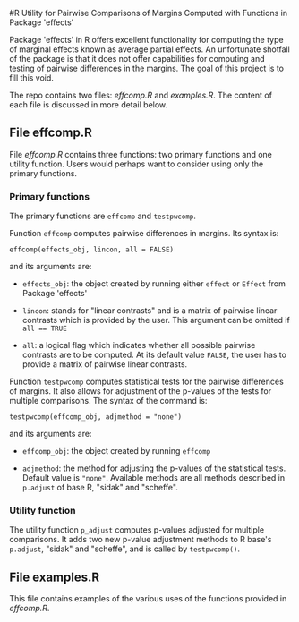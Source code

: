 #R Utility for Pairwise Comparisons of Margins Computed with Functions in Package 'effects'


Package 'effects' in R offers excellent functionality for
computing the type of marginal effects known as average partial
effects. An unfortunate shotfall of the package is that it does not
offer capabilities for computing and testing of pairwise differences
in the margins. The goal of this project is to fill this void.

The repo contains two files: _effcomp.R_ and _examples.R_. The content
of each file is discussed in more detail below.

## File effcomp.R

File _effcomp.R_ contains three functions: two primary functions and one
utility function. Users would perhaps want to consider using only the primary functions.

### Primary functions

The primary functions are `effcomp` and `testpwcomp`. 

Function `effcomp` computes pairwise differences in margins. Its
syntax is:  

    effcomp(effects_obj, lincon, all = FALSE)

and its arguments are:

+ `effects_obj`: the object created by running either `effect` or
  `Effect` from Package 'effects'
  
+ `lincon`: stands for "linear contrasts" and is a matrix of
  pairwise linear contrasts which is provided by the user. This
  argument can be omitted if `all == TRUE`
  
+ `all`: a logical flag which indicates whether all possible
  pairwise contrasts are to be computed. At its default value
  `FALSE`, the user has to provide a matrix of pairwise linear
  contrasts.
  
Function `testpwcomp` computes statistical tests for the
pairwise differences of margins. It also allows for adjustment of the
p-values of the tests for multiple comparisons. The syntax of the
command is:

    testpwcomp(effcomp_obj, adjmethod = "none")
    
and its arguments are:

+ `effcomp_obj`: the object created by running `effcomp`
  
+ `adjmethod`: the method for adjusting the p-values of the
  statistical tests. Default value is `"none"`. Available methods are all
  methods described in `p.adjust` of base R, "sidak" and "scheffe".
  
  
### Utility function

The utility function `p_adjust` computes p-values adjusted for
multiple comparisons. It adds two new p-value adjustment methods to R
base's `p.adjust`, "sidak" and "scheffe", and is called by `testpwcomp()`.


## File examples.R

This file contains examples of the various uses of the functions
provided in _effcomp.R_.

